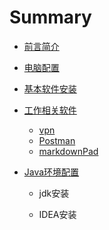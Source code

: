# Summary

* [前言简介](README.md)
* [电脑配置](dian-nao-pei-zhi.md)
* [基本软件安装](ji-ben-ruan-jian-an-zhuang.md)
* [工作相关软件](gong-zuo-xiang-guan-ruan-jian.md)
  * [vpn](/vpn.md)
  * [Postman](postman.md)
  * [markdownPad](markdownpad.md)
* [Java环境配置](javahuan-jing-pei-zhi.md)

  * jdk安装

  * IDEA安装



